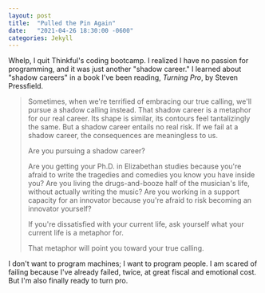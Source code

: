 ```yaml
---
layout: post
title:  "Pulled the Pin Again"
date:   "2021-04-26 18:30:00 -0600"
categories: Jekyll
---
```


Whelp, I quit Thinkful's coding bootcamp.  I realized I have no passion for programming, and it was just another "shadow career."  I learned about "shadow careers" in a book I've been reading, *Turning Pro*, by Steven Pressfield.

> Sometimes, when we're terrified of embracing our true calling, we'll pursue a shadow calling instead.  That shadow career is a metaphor for our real career.  Its shape is similar, its contours feel tantalizingly the same.  But a shadow career entails no real risk.  If we fail at a shadow career, the consequences are meaningless to us.
>
> Are you pursuing a shadow career?
>
> Are you getting your Ph.D. in Elizabethan studies because you're afraid to write the tragedies and comedies you know you have inside you?  Are you living the drugs-and-booze half of the musician's life, without actually writing the music?  Are you working in a support capacity for an innovator because you're afraid to risk becoming an innovator yourself?
>
>If you're dissatisfied with your current life, ask yourself what your current life is a metaphor for.
>
>That metaphor will point you toward your true calling.

I don't want to program machines; I want to program people.  I am scared of failing because I've already failed, twice, at great fiscal and emotional cost.  But I'm also finally ready to turn pro.
